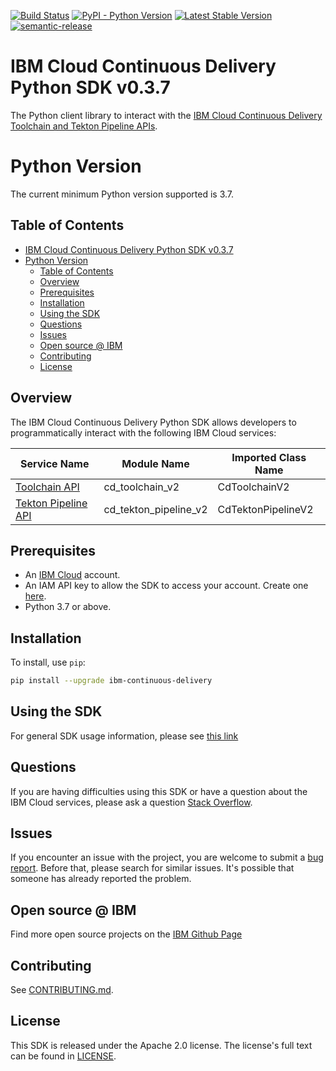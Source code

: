[![Build Status](https://travis-ci.com/IBM/continuous-delivery-python-sdk.svg?branch=main)](https://travis.ibm.com/IBM/continuous-delivery-python-sdk)
[![PyPI - Python Version](https://img.shields.io/pypi/pyversions/ibm-continuous-delivery)](https://pypi.org/project/ibm-continuous-delivery/)
[![Latest Stable Version](https://img.shields.io/pypi/v/ibm-continuous-delivery.svg)](https://pypi.python.org/pypi/ibm-continuous-delivery)
[![semantic-release](https://img.shields.io/badge/%20%20%F0%9F%93%A6%F0%9F%9A%80-semantic--release-e10079.svg)](https://github.com/semantic-release/semantic-release)

# IBM Cloud Continuous Delivery Python SDK v0.3.7
 
The Python client library to interact with the [IBM Cloud Continuous Delivery Toolchain and Tekton Pipeline APIs](https://cloud.ibm.com/docs?tab=api-docs&category=devops).

# Python Version
The current minimum Python version supported is 3.7.

## Table of Contents

<!--
  The TOC below is generated using the `markdown-toc` node package.

      https://github.com/jonschlinkert/markdown-toc

  You should regenerate the TOC after making changes to this file.

      npx markdown-toc -i README.md
  -->

<!-- toc -->

- [IBM Cloud Continuous Delivery Python SDK v0.3.7](#ibm-cloud-continuous-delivery-python-sdk-v037)
- [Python Version](#python-version)
  - [Table of Contents](#table-of-contents)
  - [Overview](#overview)
  - [Prerequisites](#prerequisites)
  - [Installation](#installation)
  - [Using the SDK](#using-the-sdk)
  - [Questions](#questions)
  - [Issues](#issues)
  - [Open source @ IBM](#open-source--ibm)
  - [Contributing](#contributing)
  - [License](#license)

<!-- tocstop -->

## Overview

The IBM Cloud Continuous Delivery Python SDK allows developers to programmatically interact with the following
IBM Cloud services:

Service Name | Module Name | Imported Class Name
--- | --- | ---
[Toolchain API](https://cloud.ibm.com/apidocs/toolchain?code=python) | cd_toolchain_v2| CdToolchainV2
[Tekton Pipeline API](https://cloud.ibm.com/apidocs/tekton-pipeline?code=python) | cd_tekton_pipeline_v2 | CdTektonPipelineV2

## Prerequisites

[ibm-cloud-onboarding]: https://cloud.ibm.com/registration

* An [IBM Cloud][ibm-cloud-onboarding] account.
* An IAM API key to allow the SDK to access your account. Create one [here](https://cloud.ibm.com/iam/apikeys).
* Python 3.7 or above.

## Installation

To install, use `pip`:

```bash
pip install --upgrade ibm-continuous-delivery
```

## Using the SDK
For general SDK usage information, please see [this link](https://github.com/IBM/ibm-cloud-sdk-common/blob/main/README.md)

## Questions

If you are having difficulties using this SDK or have a question about the IBM Cloud services,
please ask a question
[Stack Overflow](http://stackoverflow.com/questions/ask?tags=ibm-cloud).

## Issues
If you encounter an issue with the project, you are welcome to submit a
[bug report](https://github.com/IBM/continuous-delivery-python-sdk/issues).
Before that, please search for similar issues. It's possible that someone has already reported the problem.

## Open source @ IBM
Find more open source projects on the [IBM Github Page](http://ibm.github.io/)

## Contributing
See [CONTRIBUTING.md](https://github.com/IBM/continuous-delivery-python-sdk/blob/main/CONTRIBUTING.md).

## License

This SDK is released under the Apache 2.0 license.
The license's full text can be found in [LICENSE](https://github.com/IBM/continuous-delivery-python-sdk/blob/main/LICENSE).
